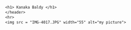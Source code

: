 

<html lang="en">
  <head>
    <meta charset="utf-8">
    <meta name="viewport" content="width=device-width">
    <title>replit</title>
    <link href="style.css" rel="stylesheet" type="text/css" />
    
      <h1> Kanaka Baldy </h1>
      </header>
      <hr>
      <img src = "IMG-4017.JPG" width="55" alt="my picture">
     

